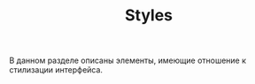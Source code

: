 ﻿---
layout: default
title: Styles
position: 1
categories: 
tags: 
---

В данном разделе описаны элементы, имеющие отношение к стилизации интерфейса.

   



 

 

